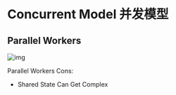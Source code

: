 # Concurrent Model 并发模型

## Parallel Workers

![img](http://tutorials.jenkov.com/images/java-concurrency/concurrency-models-1.png)

Parallel Workers Cons:

- Shared State Can Get Complex
